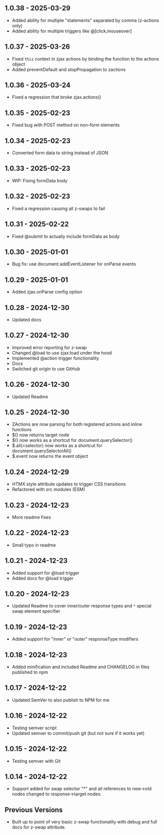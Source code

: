 ## 1.0.38 - 2025-03-29
- Added ability for multiple "statements" separated by comma (z-actions only)
- Added ability for multiple triggers like @[click,mouseover]

## 1.0.37 - 2025-03-26
- Fixed `this` context in zjax actions by binding the function to the actions object
- Added preventDefault and stopPropagation to zactions

## 1.0.36 - 2025-03-24
- Fixed a regression that broke zjax.actions()

## 1.0.35 - 2025-02-23
- Fixed bug with POST method on non-form elements 

## 1.0.34 - 2025-02-23
- Converted form data to string instead of JSON

## 1.0.33 - 2025-02-23
- WIP: Fixing formData body

## 1.0.32 - 2025-02-23
- Fixed a regression causing all z-swaps to fail

## 1.0.31 - 2025-02-22
- Fixed @submit to actually include formData as body

## 1.0.30 - 2025-01-01
- Bug fix: use document.addEventListener for onParse events

## 1.0.29 - 2025-01-01
- Added zjax.onParse config option

## 1.0.28 - 2024-12-30
- Updated docs

## 1.0.27 - 2024-12-30
- Improved error reporting for z-swap
- Changed @load to use zjax:load under the hood
- Implemented @action trigger functionality
- Docs
- Switched git origin to use GitHub

## 1.0.26 - 2024-12-30
- Updated Readme

## 1.0.25 - 2024-12-30
- ZActions are now parsing for both registered actions and inline functions
- $() now returns target node
- $(<selector>) now works as a shortcut for document.querySelector()
- $.all(<selector) now works as a shortcut for document.querySelectorAll()
- $.event now returns the event object

## 1.0.24 - 2024-12-29
- HTMX style attribute updates to trigger CSS transitions
- Refactored with src modules (ESM)

## 1.0.23 - 2024-12-23
- More readme fixes

## 1.0.22 - 2024-12-23
- Small typo in readme

## 1.0.21 - 2024-12-23
- Added support for @load trigger
- Added docs for @load trigger

## 1.0.20 - 2024-12-23
- Updated Readme to cover inner/outer response types and `*` special swap element specifier

## 1.0.19 - 2024-12-23
- Added support for "inner" or "outer" responseType modifiers

## 1.0.18 - 2024-12-23
- Added minification and included Readme and CHANGELOG in files published to npm

## 1.0.17 - 2024-12-22
- Updated SemVer to also publish to NPM for me

## 1.0.16 - 2024-12-22
- Testing semver script
- Updated semver to commit/push git (but not sure if it works yet)

## 1.0.15 - 2024-12-22
- Testing semver with Git

## 1.0.14 - 2024-12-22
- Support added for swap selector "*" and all references to new->old nodes changed to response->target nodes.

## Previous Versions
- Built up to point of very basic z-swap functionality with debug and full docs for z-swap attribute.

